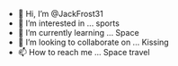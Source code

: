 - 👋 Hi, I’m @JackFrost31
- 👀 I’m interested in ... sports 
- 🌱 I’m currently learning ... Space
- 💞️ I’m looking to collaborate on ... Kissing
- 📫 How to reach me ... Space travel 

<!---
JackFrost31/JackFrost31 is a ✨ special ✨ repository because its `README.md` (this file) appears on your GitHub profile.
You can click the Preview link to take a look at your changes.
--->

